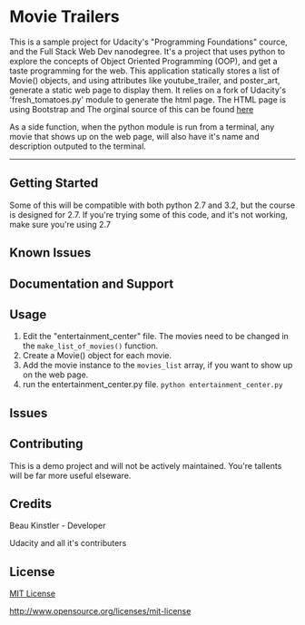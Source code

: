 Movie Trailers
================

This is a sample project for Udacity's "Programming Foundations" cource, and the Full Stack Web Dev nanodegree.
It's a project that uses python to explore the concepts of Object Oriented Programming (OOP), and get a taste programming for the web.
This application statically stores a list of Movie() objects, and using attributes like youtube_trailer, and poster_art, generate a static web page to display them.  It relies on a fork of Udacity's 'fresh_tomatoes.py' module to generate the html page. The HTML page is using Bootstrap and   The orginal source of this can be found [here](https://github.com/udacity/ud036_StarterCode)

As a side function, when the python module is run from a terminal, any movie that shows up on the web page, will also have it's name and description outputed to the terminal.

------------

Getting Started
---------------

Some of this will be compatible with both python 2.7 and 3.2, but the course is designed for 2.7. If you're trying some of this code, and it's not working, make sure you're using 2.7


Known Issues
------------



Documentation and Support
-------------------------

Usage
-----
1. Edit the "entertainment_center" file. The movies need to be changed in the `make_list_of_movies()` function. 
2. Create a Movie() object for each movie.
3. Add the movie instance to the `movies_list` array, if you want to show up on the web page.
4. run the entertainment_center.py file. `python entertainment_center.py`



Issues
------





Contributing
------------
This is a demo project and will not be actively maintained. You're tallents will be far more useful elseware.


Credits
-------
Beau Kinstler - Developer

Udacity and all it's contributers


License
-------
[MIT License](https://opensource.org/licenses/mit-license)

http://www.opensource.org/licenses/mit-license